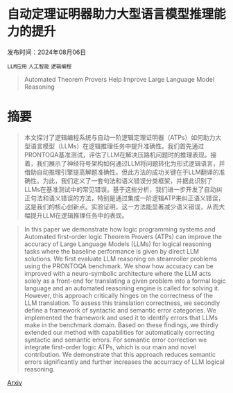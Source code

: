 # 自动定理证明器助力大型语言模型推理能力的提升

发布时间：2024年08月06日

`LLM应用` `人工智能` `逻辑编程`

> Automated Theorem Provers Help Improve Large Language Model Reasoning

# 摘要

> 本文探讨了逻辑编程系统与自动一阶逻辑定理证明器（ATPs）如何助力大型语言模型（LLMs）在逻辑推理任务中提升准确性。我们首先通过PRONTOQA基准测试，评估了LLM在解决压路机问题时的推理表现。接着，我们展示了神经符号架构如何通过LLM将问题转化为形式逻辑语言，并借助自动推理引擎提高解题准确性。但此方法的成功关键在于LLM翻译的准确性。为此，我们定义了一套句法和语义错误分类框架，并据此识别了LLMs在基准测试中的常见错误。基于这些分析，我们进一步开发了自动纠正句法和语义错误的方法，特别是通过集成一阶逻辑ATP来纠正语义错误，这是我们的核心创新点。实验证明，这一方法能显著减少语义错误，从而大幅提升LLM在逻辑推理任务中的表现。

> In this paper we demonstrate how logic programming systems and Automated first-order logic Theorem Provers (ATPs) can improve the accuracy of Large Language Models (LLMs) for logical reasoning tasks where the baseline performance is given by direct LLM solutions. We first evaluate LLM reasoning on steamroller problems using the PRONTOQA benchmark. We show how accuracy can be improved with a neuro-symbolic architecture where the LLM acts solely as a front-end for translating a given problem into a formal logic language and an automated reasoning engine is called for solving it. However, this approach critically hinges on the correctness of the LLM translation. To assess this translation correctness, we secondly define a framework of syntactic and semantic error categories. We implemented the framework and used it to identify errors that LLMs make in the benchmark domain. Based on these findings, we thirdly extended our method with capabilities for automatically correcting syntactic and semantic errors. For semantic error correction we integrate first-order logic ATPs, which is our main and novel contribution. We demonstrate that this approach reduces semantic errors significantly and further increases the accurracy of LLM logical reasoning.

[Arxiv](https://arxiv.org/abs/2408.03492)